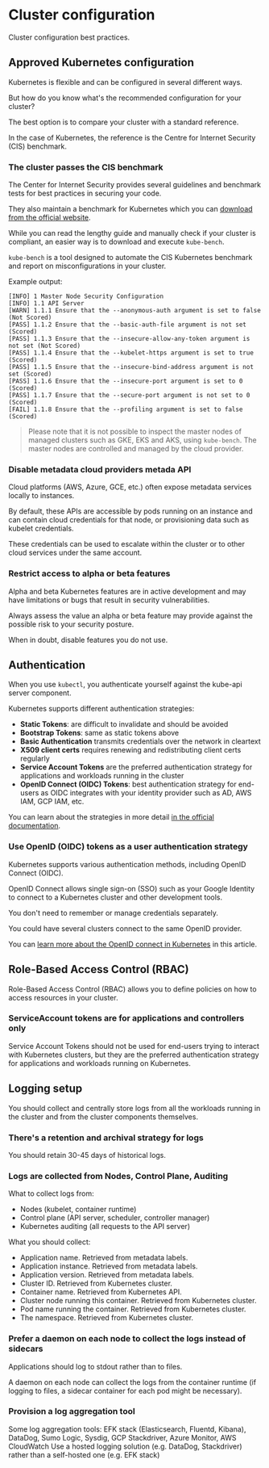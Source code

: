 # Cluster configuration

Cluster configuration best practices.

## Approved Kubernetes configuration

Kubernetes is flexible and can be configured in several different ways.

But how do you know what's the recommended configuration for your cluster?

The best option is to compare your cluster with a standard reference.

In the case of Kubernetes, the reference is the Centre for Internet Security (CIS) benchmark.

### The cluster passes the CIS benchmark

The Center for Internet Security provides several guidelines and benchmark tests for best practices in securing your code.

They also maintain a benchmark for Kubernetes which you can [download from the official website](https://www.cisecurity.org/benchmark/kubernetes/).

While you can read the lengthy guide and manually check if your cluster is compliant, an easier way is to download and execute `kube-bench`.

`kube-bench` is a tool designed to automate the CIS Kubernetes benchmark and report on misconfigurations in your cluster.

Example output:

```terminal|title=bash
[INFO] 1 Master Node Security Configuration
[INFO] 1.1 API Server
[WARN] 1.1.1 Ensure that the --anonymous-auth argument is set to false (Not Scored)
[PASS] 1.1.2 Ensure that the --basic-auth-file argument is not set (Scored)
[PASS] 1.1.3 Ensure that the --insecure-allow-any-token argument is not set (Not Scored)
[PASS] 1.1.4 Ensure that the --kubelet-https argument is set to true (Scored)
[PASS] 1.1.5 Ensure that the --insecure-bind-address argument is not set (Scored)
[PASS] 1.1.6 Ensure that the --insecure-port argument is set to 0 (Scored)
[PASS] 1.1.7 Ensure that the --secure-port argument is not set to 0 (Scored)
[FAIL] 1.1.8 Ensure that the --profiling argument is set to false (Scored)
```

> Please note that it is not possible to inspect the master nodes of managed clusters such as GKE, EKS and AKS, using `kube-bench`. The master nodes are controlled and managed by the cloud provider.

### Disable metadata cloud providers metada API

Cloud platforms (AWS, Azure, GCE, etc.) often expose metadata services locally to instances.

By default, these APIs are accessible by pods running on an instance and can contain cloud credentials for that node, or provisioning data such as kubelet credentials.

These credentials can be used to escalate within the cluster or to other cloud services under the same account.

### Restrict access to alpha or beta features

Alpha and beta Kubernetes features are in active development and may have limitations or bugs that result in security vulnerabilities.

Always assess the value an alpha or beta feature may provide against the possible risk to your security posture.

When in doubt, disable features you do not use.

## Authentication

When you use `kubectl`, you authenticate yourself against the kube-api server component.

Kubernetes supports different authentication strategies:

- **Static Tokens**: are difficult to invalidate and should be avoided
- **Bootstrap Tokens**: same as static tokens above
- **Basic Authentication** transmits credentials over the network in cleartext
- **X509 client certs** requires renewing and redistributing client certs regularly
- **Service Account Tokens** are the preferred authentication strategy for applications and workloads running in the cluster
- **OpenID Connect (OIDC) Tokens**: best authentication strategy for end-users as OIDC integrates with your identity provider such as AD, AWS IAM, GCP IAM, etc.

You can learn about the strategies in more detail [in the official documentation](https://kubernetes.io/docs/reference/access-authn-authz/authentication/).

### Use OpenID (OIDC) tokens as a user authentication strategy

Kubernetes supports various authentication methods, including OpenID Connect (OIDC).

OpenID Connect allows single sign-on (SSO) such as your Google Identity to connect to a Kubernetes cluster and other development tools.

You don't need to remember or manage credentials separately.

You could have several clusters connect to the same OpenID provider.

You can [learn more about the OpenID connect in Kubernetes](https://thenewstack.io/kubernetes-single-sign-one-less-identity/) in this article.

## Role-Based Access Control (RBAC)

Role-Based Access Control (RBAC) allows you to define policies on how to access resources in your cluster.

### ServiceAccount tokens are for applications and controllers **only**

Service Account Tokens should not be used for end-users trying to interact with Kubernetes clusters, but they are the preferred authentication strategy for applications and workloads running on Kubernetes.

## Logging setup

You should collect and centrally store logs from all the workloads running in the cluster and from the cluster components themselves.

### There's a retention and archival strategy for logs

You should retain 30-45 days of historical logs.

### Logs are collected from Nodes, Control Plane, Auditing

What to collect logs from:

- Nodes (kubelet, container runtime)
- Control plane (API server, scheduler, controller manager)
- Kubernetes auditing (all requests to the API server)

What you should collect:

- Application name. Retrieved from metadata labels.
- Application instance. Retrieved from metadata labels.
- Application version. Retrieved from metadata labels.
- Cluster ID. Retrieved from Kubernetes cluster.
- Container name. Retrieved from Kubernetes API.
- Cluster node running this container. Retrieved from Kubernetes cluster.
- Pod name running the container. Retrieved from Kubernetes cluster.
- The namespace. Retrieved from Kubernetes cluster.

### Prefer a daemon on each node to collect the logs instead of sidecars

Applications should log to stdout rather than to files.

A daemon on each node can collect the logs from the container runtime (if logging to files, a sidecar container for each pod might be necessary).

### Provision a log aggregation tool

Some log aggregation tools: EFK stack (Elasticsearch, Fluentd, Kibana), DataDog, Sumo Logic, Sysdig, GCP Stackdriver, Azure Monitor, AWS CloudWatch
Use a hosted logging solution (e.g. DataDog, Stackdriver) rather than a self-hosted one (e.g. EFK stack)
